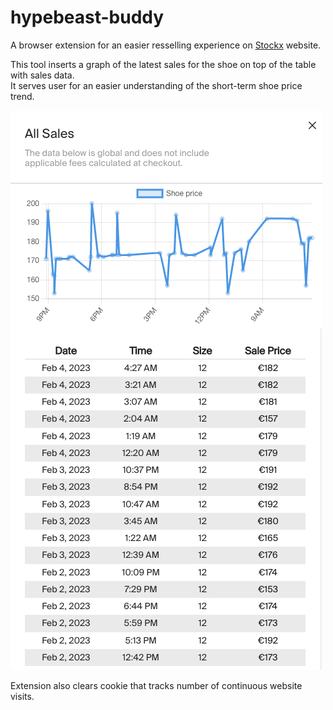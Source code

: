 # hypebeast-buddy

A browser extension for an easier resselling experience on [Stockx](https://stockx.com/) website.

This tool inserts a graph of the latest sales for the shoe on top of the table with sales data.  
It serves user for an easier understanding of the short-term shoe price trend.

![Image of a chart](./media/hypebeast-buddy-example.png "Example of the time series chart")

Extension also clears cookie that tracks number of continuous website visits.
